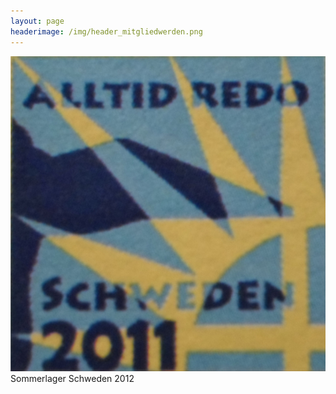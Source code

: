 ```yaml
---
layout: page
headerimage: /img/header_mitgliedwerden.png
---
```

 <div class="tile">
   <div class="tile-content slide-up">
        <div class="slide">
          <img src="/img/Schweden.jpg">       
        </div>
         <div class="slide-over" href="https://www.flickr.com/photos/141398173@N07/albums/72157668327830950/">
           Sommerlager Schweden 2012             
         </div>
   </div>
 </div>



